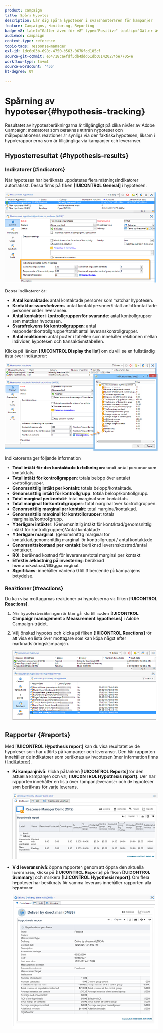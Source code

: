 ```yaml
---
product: campaign
title: Spåra hypotes
description: Lär dig spåra hypoteser i svarshanteraren för kampanjer
feature: Campaigns, Monitoring, Reporting
badge-v8: label="Gäller även för v8" type="Positive" tooltip="Gäller även Campaign v8"
audience: campaign
content-type: reference
topic-tags: response-manager
exl-id: 1dc6d03b-698c-4750-9563-0676fcd185df
source-git-commit: e34718caefdf5db4ddd61db601420274be77054e
workflow-type: tm+mt
source-wordcount: '466'
ht-degree: 0%

---
```


# Spårning av hypoteser{#hypothesis-tracking}



Resultatet av hypotesberäkningarna är tillgängligt på olika nivåer av Adobe Campaign: indikatorer som beräknas utifrån hypoteser och målpopulationens reaktioner är synliga via den faktiska hypotesen, liksom i hypoterapporterna som är tillgängliga via kampanjer och leveranser.

## Hyposterresultat {#hypothesis-results}

### Indikatorer {#indicators}

När hypotesen har beräknats uppdateras flera mätningsindikatorer automatiskt. Dessa finns på fliken **[!UICONTROL General]** i hypotesen.

![](assets/response_hypothesis_delivery_example_010.png)

Dessa indikatorer är:

* **Antal kontaktade**: antal kontaktade personer som matchar hypotesen.
* **Kontaktad svarsfrekvens**: antal kontaktpersoner/totalt antal kontaktade personer under leveransen.
* **Antal kontakter i kontrollgruppen för svarande**: antal kontrollgrupper som matchar hypotesen.
* **Svarsfrekvens för kontrollgruppen**: antal respondentkontrollgrupper/totalt antal leveranskontrollgrupper.
* **Antal reaktioner**: antal poster i tabellen som innehåller relationen mellan individer, hypotesen och transaktionstabellen.

Klicka på länken **[!UICONTROL Display the list]** om du vill se en fullständig lista över indikatorer:

![](assets/response_hypothesis_indicators_002.png)

Indikatorerna ger följande information:

* **Total intäkt för den kontaktade befolkningen**: totalt antal personer som kontaktats.
* **Total intäkt för kontrollgruppen**: totala belopp över antalet kontrollgrupper.
* **Genomsnittlig intäkt per kontakt**: totala belopp/kontaktade.
* **Genomsnittlig intäkt för kontrollgrupp**: totala belopp/kontrollgrupp.
* **Total marginal per kontakt**: total marginal som kontaktats.
* **Total marginal för kontrollgruppen**: total marginal över kontrollgruppen.
* **Genomsnittlig marginal per kontakt**: total marginal/kontaktad.
* **Genomsnittlig marginal för kontrollgrupper**: totala marginaler/kontrollgrupp.
* **Ytterligare intäkter**: (Genomsnittlig intäkt för kontaktad/genomsnittlig intäkt för kontrollgruppen)&#42;Antal kontaktade
* **Ytterligare marginal**: (genomsnittlig marginal för kontaktad/genomsnittlig marginal för kontrollgrupp) / antal kontaktade
* **Genomsnittskostnad per kontakt**: beräknad leveranskostnad/antal kontakter.
* **ROI**: beräknad kostnad för leveransen/total marginal per kontakt
* **Effektiv avkastning på investering**: beräknad leveranskostnad/tilläggsmarginal.
* **Signifikans**: innehåller värdena 0 till 3 beroende på kampanjens betydelse.

### Reaktioner {#reactions}

Du kan visa mottagarnas reaktioner på hypoteserna via fliken **[!UICONTROL Reactions]**.

1. När hypotesberäkningen är klar går du till noden **[!UICONTROL Campaign management > Measurement hypotheses]** i Adobe Campaign-trädet.
1. Välj önskad hypotes och klicka på fliken **[!UICONTROL Reactions]** för att visa en lista över mottagare som kan köpa något efter marknadsföringskampanjen.

   ![](assets/response_hypothesis_reactions_001.png)

## Rapporter {#reports}

Med **[!UICONTROL Hypothesis report]** kan du visa resultatet av de hypoteser som har utförts på kampanjer och leveranser. Den här rapporten innehåller de indikatorer som beräknats av hypotesen (mer information finns i [Indikatorer](#indicators)).

* **På kampanjnivå**: klicka på länken **[!UICONTROL Reports]** för den aktuella kampanjen och välj **[!UICONTROL Hypothesis report]**. Den här rapporten innehåller en lista över kampanjleveranser och de hypoteser som beräknas för varje leverans.

  ![](assets/response_hypothesis_campaign_report_001.png)

* **Vid leveransnivå**: öppna rapporten genom att öppna den aktuella leveransen, klicka på **[!UICONTROL Reports]** på fliken **[!UICONTROL Summary]** och markera **[!UICONTROL Hypothesis report]**. Om flera hypoteser har beräknats för samma leverans innehåller rapporten alla hypoteser.

  ![](assets/response_hypothesis_delivery_report_001.png)
